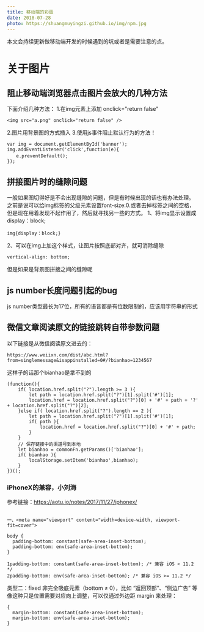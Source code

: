 ```yaml
---
title: 移动端的彩蛋
date: 2018-07-28
photo: https://shuangmuyingzi.github.io/img/npm.jpg
---
```


本文会持续更新做移动端开发的时候遇到的坑或者是需要注意的点。

<!--more-->
# 关于图片
## 阻止移动端浏览器点击图片会放大的几种方法
下面介绍几种方法：
1.在img元素上添加 onclick="return false"

```
<img src="a.png" onclick="return false" />
```
2.图片用背景图的方式插入
3.使用js事件阻止默认行为的方法！

```
var img = document.getElementById('banner');
img.addEventListener('click',function(e){
　　e.preventDefault();
});
```
## 拼接图片时的缝隙问题
一般如果图切得好是不会出现缝隙的问题，但是有时候出现的话也有办法处理。
之前是说可以给img标签的父级元素设置font-size:0.或者去掉<img>标签之间的空格，但是现在用着发现不起作用了，然后就寻找另一些的方式。
1、将img显示设置成  display：block;

```
img{display：block;}
```
2、可以在img上加这个样式，让图片按照底部对齐，就可消除缝隙

```
vertical-align: bottom;
```
但是如果是背景图拼接之间的缝隙呢
## js number长度问题引起的bug
js number类型最长为17位，所有的语音都是有位数限制的，应该用字符串的形式
## 微信文章阅读原文的链接跳转自带参数问题
以下链接是从微信阅读原文进去的：

```
https://www.weiixn.com/dist/abc.html?from=singlemessage&isappinstalled=0#/?bianhao=1234567
```
这样子的话那个bianhao是拿不到的

```
(function(){
    if( location.href.split("?").length >= 3 ){
        let path = location.href.split("?")[1].split('#')[1];
        location.href = location.href.split("?")[0] + '#' + path + '?' + location.href.split("?")[2];
    }else if( location.href.split("?").length == 2 ){
        let path = location.href.split("?")[1].split('#')[1];
        if( path ){
            location.href = location.href.split("?")[0] + '#' + path;
        }
    }
    // 保存链接中的渠道号到本地
    let bianhao = commonFn.getParams()['bianhao'];
    if( bianhao ){
        localStorage.setItem('bianhao',bianhao);
    }
})();
```
### iPhoneX的兼容，小刘海
参考链接：https://aotu.io/notes/2017/11/27/iphonex/

```

一、<meta name="viewport" content="width=device-width, viewport-fit=cover">

body {
  padding-bottom: constant(safe-area-inset-bottom);
  padding-bottom: env(safe-area-inset-bottom);
}

1padding-bottom: constant(safe-area-inset-bottom); /* 兼容 iOS < 11.2 */
2padding-bottom: env(safe-area-inset-bottom); /* 兼容 iOS >= 11.2 */
```
类型二：fixed 非完全吸底元素（bottom ≠ 0），比如 “返回顶部”、“侧边广告” 等
像这种只是位置需要对应向上调整，可以仅通过外边距 margin 来处理：

```
{
  margin-bottom: constant(safe-area-inset-bottom);
  margin-bottom: env(safe-area-inset-bottom);
}

```



